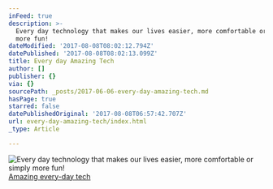 ```yaml
---
inFeed: true
description: >-
  Every day technology that makes our lives easier, more comfortable or simply
  more fun!
dateModified: '2017-08-08T08:02:12.794Z'
datePublished: '2017-08-08T08:02:13.099Z'
title: Every day Amazing Tech
author: []
publisher: {}
via: {}
sourcePath: _posts/2017-06-06-every-day-amazing-tech.md
hasPage: true
starred: false
datePublishedOriginal: '2017-08-08T06:57:42.707Z'
url: every-day-amazing-tech/index.html
_type: Article

---
```

![Every day technology that makes our lives easier, more comfortable or simply more fun!](https://the-grid-user-content.s3-us-west-2.amazonaws.com/aced8fd3-30b0-4e85-9609-85c1bedb421d.jpg)
[Amazing every-day tech][0]

[0]: http://amazingtech.only-amazing.com/amazing-every-day-technology/